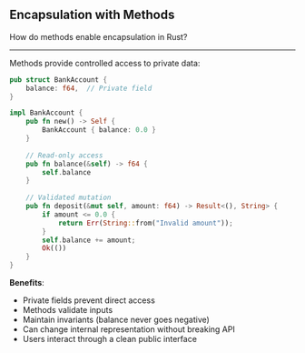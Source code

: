 ## Encapsulation with Methods

How do methods enable encapsulation in Rust?

---

Methods provide controlled access to private data:

```rust
pub struct BankAccount {
    balance: f64,  // Private field
}

impl BankAccount {
    pub fn new() -> Self {
        BankAccount { balance: 0.0 }
    }
    
    // Read-only access
    pub fn balance(&self) -> f64 {
        self.balance
    }
    
    // Validated mutation
    pub fn deposit(&mut self, amount: f64) -> Result<(), String> {
        if amount <= 0.0 {
            return Err(String::from("Invalid amount"));
        }
        self.balance += amount;
        Ok(())
    }
}
```

**Benefits**:
- Private fields prevent direct access
- Methods validate inputs
- Maintain invariants (balance never goes negative)
- Can change internal representation without breaking API
- Users interact through a clean public interface

